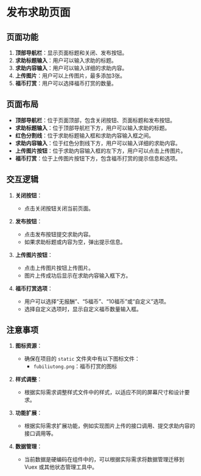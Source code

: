# 发布求助页面

## 页面功能

1. **顶部导航栏**：显示页面标题和关闭、发布按钮。
2. **求助标题输入**：用户可以输入求助的标题。
3. **求助内容输入**：用户可以输入详细的求助内容。
4. **上传图片**：用户可以上传图片，最多添加3张。
5. **福币打赏**：用户可以选择福币打赏的数量。

## 页面布局

- **顶部导航栏**：位于页面顶部，包含关闭按钮、页面标题和发布按钮。
- **求助标题输入**：位于顶部导航栏下方，用户可以输入求助的标题。
- **红色分割线**：位于求助标题输入框和求助内容输入框之间。
- **求助内容输入**：位于红色分割线下方，用户可以输入详细的求助内容。
- **上传图片按钮**：位于求助内容输入框的左下方，用户可以点击上传图片。
- **福币打赏**：位于上传图片按钮下方，包含福币打赏的提示信息和选项。

## 交互逻辑

1. **关闭按钮**：
   - 点击关闭按钮关闭当前页面。

2. **发布按钮**：
   - 点击发布按钮提交求助内容。
   - 如果求助标题或内容为空，弹出提示信息。

3. **上传图片按钮**：
   - 点击上传图片按钮上传图片。
   - 图片上传成功后显示在求助内容输入框下方。

4. **福币打赏选项**：
   - 用户可以选择“无报酬”、“5福币”、“10福币”或“自定义”选项。
   - 选择自定义选项时，显示自定义福币数量输入框。

## 注意事项

1. **图标资源**：
   - 确保在项目的 `static` 文件夹中有以下图标文件：
     - `fubiliutong.png`：福币打赏的图标

2. **样式调整**：
   - 根据实际需求调整样式文件中的样式，以适应不同的屏幕尺寸和设计要求。

3. **功能扩展**：
   - 根据实际需求扩展功能，例如实现图片上传的接口调用、提交求助内容的接口调用等。

4. **数据管理**：
   - 当前数据是硬编码在组件中的，可以根据实际需求将数据管理迁移到 Vuex 或其他状态管理工具中。

